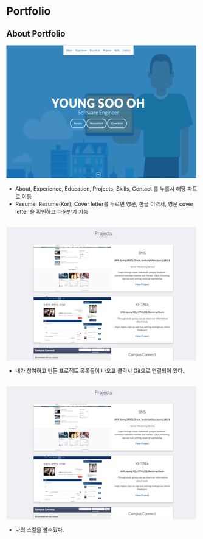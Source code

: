 # Portfolio

## About Portfolio

<img src="images/young1.png" style="width: 500px; height: 350px" />

- About, Experience, Education, Projects, Skills, Contact 를 누를시 해당 파트로 이동
- Resume, Resume(Kor), Cover letter를 누르면 영문, 한글 이력서, 영문 cover letter 을 확인하고 다운받기 기능

<br />

<img src="images/young2.png" style="width: 500px; height: 350px" />

- 내가 참여하고 만든 프로잭트 목록들이 나오고 클릭시 Git으로 연결되어 있다.

<br />

<img src="images/young2.png" style="width: 500px; height: 350px" />

- 나의 스킬을 볼수있다. 

<br />




